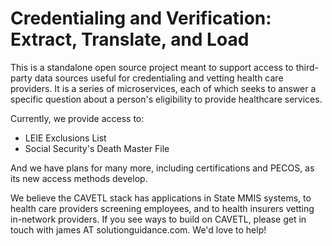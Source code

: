 # Credentialing and Verification: Extract, Translate, and Load

This is a standalone open source project meant to support access to
third-party data sources useful for credentialing and vetting health
care providers.  It is a series of microservices, each of which seeks
to answer a specific question about a person's eligibility to provide
healthcare services.

Currently, we provide access to:

 * LEIE Exclusions List
 * Social Security's Death Master File
 
And we have plans for many more, including certifications and PECOS,
as its new access methods develop.

We believe the CAVETL stack has applications in State MMIS systems, to
health care providers screening employees, and to health insurers
vetting in-network providers.  If you see ways to build on CAVETL,
please get in touch with james AT solutionguidance.com.  We'd love
to help!
